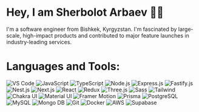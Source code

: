 # Hey, I am Sherbolot Arbaev 👋🏻

I'm a software engineer from Bishkek, Kyrgyzstan. I'm fascinated by large-scale, high-impact products and contributed to major feature launches in industry-leading services.


# Languages and Tools:
![VS Code](https://img.shields.io/badge/-VSㅤCode-fff?style=for-the-badge&logo=VisualStudioCode&logoColor=000)
![JavaScript](https://img.shields.io/badge/-JavaScript-fff?style=for-the-badge&logo=JavaScript&logoColor=000)
![TypeScript](https://img.shields.io/badge/-TypeScript-fff?style=for-the-badge&logo=TypeScript&logoColor=000)
![Node.js](https://img.shields.io/badge/-Node.js-fff?style=for-the-badge&logo=Node.js&logoColor=000)
![Express.js](https://img.shields.io/badge/-Express.js-fff?style=for-the-badge&logo=Express&logoColor=000)
![Fastify.js](https://img.shields.io/badge/-Fastify.js-fff?style=for-the-badge&logo=Fastify&logoColor=000)
![Nest.js](https://img.shields.io/badge/-Nest.js-fff?style=for-the-badge&logo=NestJS&logoColor=000)
![Next.js](https://img.shields.io/badge/-Next.js-fff?style=for-the-badge&logo=Next.js&logoColor=000)
![React](https://img.shields.io/badge/-React-fff?style=for-the-badge&logo=React&logoColor=000)
![Redux](https://img.shields.io/badge/-Redux-fff?style=for-the-badge&logo=Redux&logoColor=000)
![Three.js](https://img.shields.io/badge/-Three.js-fff?style=for-the-badge&logo=Three.js&logoColor=000)
![Sass](https://img.shields.io/badge/-Sass-fff?style=for-the-badge&logo=Sass&logoColor=000)
![Tailwind](https://img.shields.io/badge/-Tailwind-fff?style=for-the-badge&logo=Tailwind%20CSS&logoColor=000)
![Chakra UI](https://img.shields.io/badge/-Chakra%20UI-fff?style=for-the-badge&logo=Chakra%20UI&logoColor=000)
![Material UI](https://img.shields.io/badge/-Material%20UI-fff?style=for-the-badge&logo=Material-UI&logoColor=000)
![Framer Motion](https://img.shields.io/badge/-Framer%20Motion-fff?style=for-the-badge&logo=Framer&logoColor=000)
![Prisma](https://img.shields.io/badge/-Prisma-fff?style=for-the-badge&logo=Prisma&logoColor=000)
![PostgreSQL](https://img.shields.io/badge/-PostgreSQL-fff?style=for-the-badge&logo=PostgreSQL&logoColor=000)
![MySQL](https://img.shields.io/badge/-MySQL-fff?style=for-the-badge&logo=MySQL&logoColor=000)
![Mongo DB](https://img.shields.io/badge/-Mongo%20DB-fff?style=for-the-badge&logo=MongoDB&logoColor=000)
![Git](https://img.shields.io/badge/-Git-fff?style=for-the-badge&logo=Git&logoColor=000)
![Docker](https://img.shields.io/badge/-Docker-fff?style=for-the-badge&logo=Docker&logoColor=000)
![AWS](https://img.shields.io/badge/-AWS-fff?style=for-the-badge&logo=Amazon%20AWS&logoColor=000)
![Supabase](https://img.shields.io/badge/-Supabase-fff?style=for-the-badge&logo=Supabase&logoColor=000)



<!-- ### Follow Me:
[![Instagram](https://img.shields.io/badge/-Instagram-fff?style=for-the-badge&logo=instagram&logoColor=000)](https://www.instagram.com/thearbaev/)
[![YouTube](https://img.shields.io/badge/-YouTube-fff?style=for-the-badge&logo=YouTube&logoColor=000)](https://www.youtube.com/@arbaevsherbolot)
[![YouTube](https://img.shields.io/badge/-Twitter-fff?style=for-the-badge&logo=Twitter&logoColor=000)](https://twitter.com/arbaevsherbolot)
### My stats:
[![Anurag's GitHub stats](https://github-readme-stats.vercel.app/api?username=anuraghazra&show_icons=true&theme=dark)](https://github.com/anuraghazra/github-readme-stats) 

[![Top Langs](https://github-readme-stats.vercel.app/api/top-langs/?username=anuraghazra&layout=compact&theme=dark)](https://github.com/anuraghazra/github-readme-stats)

 -->
